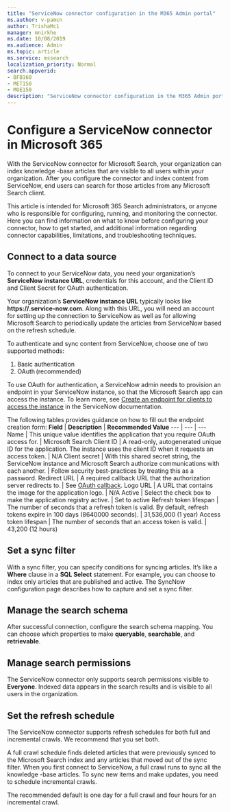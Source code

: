 ```yaml
---
title: "ServiceNow connector configuration in the M365 Admin portal"
ms.author: v-pamcn
author: TrishaMc1
manager: mnirkhe
ms.date: 10/08/2019
ms.audience: Admin
ms.topic: article
ms.service: mssearch
localization_priority: Normal
search.appverid:
- BFB160
- MET150
- MOE150
description: "ServiceNow connector configuration in the M365 Admin portal."
---
```


# Configure a ServiceNow connector in Microsoft 365

With the ServiceNow connector for Microsoft Search, your organization can index knowledge -base articles that are visible to all users within your organization. After you configure the connector and index content from ServiceNow, end users can search for those articles from any Microsoft Search client.  
 
This article is intended for Microsoft 365 Search administrators, or anyone who is responsible for configuring, running, and monitoring the connector. Here you can find information on what to know before configuring your connector, how to get started, and additional information regarding connector capabilities, limitations, and troubleshooting techniques.  

## Connect to a data source
To connect to your ServiceNow data, you need your organization’s **ServiceNow instance URL**, credentials for this account, and the Client ID and Client Secret for OAuth authentication.  

Your organization’s **ServiceNow instance URL** typically looks like **https://<your-organization-domain>.service-now.com**. Along with this URL, you will need an account for setting up the connection to ServiceNow as well as for allowing Microsoft Search to periodically update the articles from ServiceNow based on the refresh schedule.

To authenticate and sync content from ServiceNow, choose one of two supported methods:  
1.	Basic authentication 
2.	OAuth (recommended)

To use OAuth for authentication, a ServiceNow admin needs to provision an endpoint in your ServiceNow instance, so that the Microsoft Search app can access the instance. 
To learn more, see [Create an endpoint for clients to access the instance](https://docs.servicenow.com/bundle/newyork-platform-administration/page/administer/security/task/t_CreateEndpointforExternalClients.html) in the ServiceNow documentation.

The following tables provides guidance on how to fill out the endpoint creation form:
**Field** | **Description** | **Recommended Value**
--- | --- | ---
Name | This unique value identifies the application that you require OAuth access for. | Microsoft Search
Client ID | A read-only, autogenerated unique ID for the application. The instance uses the client ID when it requests an access token. | N/A
Client secret | With this shared secret string, the ServiceNow instance and Microsoft Search authorize communications with each another. | Follow security best-practices by treating this as a password.
Redirect URL | A required callback URL that the authorization server redirects to. | See [OAuth callback](https://gcs.office.com/v1.0/admin/oauth/callback).
Logo URL | A URL that contains the image for the application logo. | N/A
Active | Select the check box to make the application registry active. | Set to active
Refresh token lifespan | The number of seconds that a refresh token is valid. By default, refresh tokens expire in 100 days (8640000 seconds). | 31,536,000 (1 year)
Access token lifespan | The number of seconds that an access token is valid. | 43,200 (12 hours)

## Set a sync filter 
With a sync filter, you can specify conditions for syncing articles. It’s like a **Where** clause in a **SQL Select** statement. For example, you can choose to index only articles that are published and active. The SyncNow configuration page describes how to capture and set a sync filter.

## Manage the search schema
After successful connection, configure the search schema mapping. You can choose which properties to make **queryable**, **searchable**, and **retrievable**. 

## Manage search permissions
The ServiceNow connector only supports search permissions visible to **Everyone**. Indexed data appears in the search results and is visible to all users in the organization.
 
## Set the refresh schedule 
The ServiceNow connector supports refresh schedules for both full and incremental crawls. We recommend that you set both. 

A full crawl schedule finds deleted articles that were previously synced to the Microsoft Search index and any articles that moved out of the sync filter. When you first connect to ServiceNow, a full crawl runs to sync all the knowledge -base articles.  To sync new items and make updates, you need to schedule incremental crawls.

The recommended default is one day for a full crawl and four hours for an incremental crawl. 